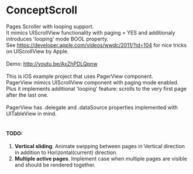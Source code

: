 ConceptScroll
=============

Pages Scroller with looping support.<br />
It mimics UIScrollView functionality with paging = YES and additionaly introduces 'looping' mode BOOL property.<br />
See https://developer.apple.com/videos/wwdc/2011/?id=104 for nice tricks on UIScrollView by Apple.<br />
<br />
Demo: http://youtu.be/AxZhPDLQpnw<br />
<br />
This is iOS example project that uses PagerView component.<br />
PagerView mimics UIScrollView component with paging mode enabled.<br />
Plus it implements additional 'looping' feature: scrolls to the very first page after the last one.<br />
<br />
PagerView has .delegate and .dataSource properties implemented with UITableView in mind.<br />
<br />
#### TODO:

  1. <b>Vertical sliding</b>. Animate swipping between pages in Vertical direction in addition to Horizontal(current) direction.
  2. <b>Multiple active pages</b>. Implement case when multiple pages are visible and should be rendered together.
